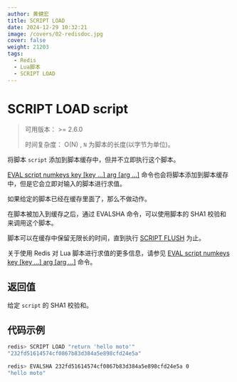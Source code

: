 ```yaml
---
author: 黄健宏
title: SCRIPT LOAD
date: 2024-12-29 10:32:21
image: /covers/02-redisdoc.jpg
cover: false
weight: 21203
tags:
  - Redis
  - Lua脚本
  - SCRIPT LOAD
---
```


# SCRIPT LOAD script

> 可用版本： >= 2.6.0
> 
> 时间复杂度： O(N) , `N` 为脚本的长度(以字节为单位)。

将脚本 `script` 添加到脚本缓存中，但并不立即执行这个脚本。

[EVAL script numkeys key [key …] arg [arg …]](eval.html#eval) 命令也会将脚本添加到脚本缓存中，但是它会立即对输入的脚本进行求值。

如果给定的脚本已经在缓存里面了，那么不做动作。

在脚本被加入到缓存之后，通过 EVALSHA 命令，可以使用脚本的 SHA1 校验和来调用这个脚本。

脚本可以在缓存中保留无限长的时间，直到执行 [SCRIPT FLUSH](script_flush.html#script-flush) 为止。

关于使用 Redis 对 Lua 脚本进行求值的更多信息，请参见 [EVAL script numkeys key [key …] arg [arg …]](eval.html#eval) 命令。

## 返回值

给定 `script` 的 SHA1 校验和。

## 代码示例

```bash
redis> SCRIPT LOAD "return 'hello moto'"
"232fd51614574cf0867b83d384a5e898cfd24e5a"

redis> EVALSHA 232fd51614574cf0867b83d384a5e898cfd24e5a 0
"hello moto"
```